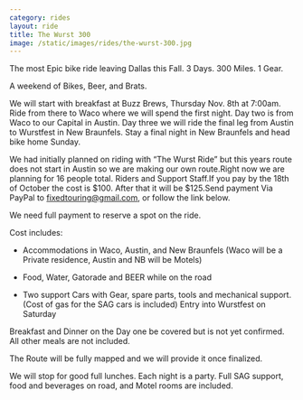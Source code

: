 ```yaml
---
category: rides
layout: ride
title: The Wurst 300
image: /static/images/rides/the-wurst-300.jpg
---
```


The most Epic bike ride leaving Dallas this Fall. 3 Days. 300 Miles. 1 Gear.

A weekend of Bikes, Beer, and Brats.

We will start with breakfast at Buzz Brews, Thursday Nov. 8th at 7:00am. Ride
from there to Waco where we will spend the first night. Day two is from Waco to
our Capital in Austin. Day three we will ride the final leg from Austin to
Wurstfest in New Braunfels. Stay a final night in New Braunfels and head bike
home Sunday.

We had initially planned on riding with “The Wurst Ride” but this years route
does not start in Austin so we are making our own route.Right now we are
planning for 16 people total. Riders and Support Staff.If you pay by the 18th of
October the cost is $100. After that it will be $125.Send payment Via PayPal to
fixedtouring@gmail.com, or follow the link below.

We need full payment to reserve a spot on the ride.

Cost includes:

- Accommodations in Waco, Austin, and New Braunfels (Waco will be a Private
  residence, Austin and NB will be Motels)

- Food, Water, Gatorade and BEER while on the road

- Two support Cars with Gear, spare parts, tools and mechanical support. (Cost
  of gas for the SAG cars is included) Entry into Wurstfest on Saturday

Breakfast and Dinner on the Day one be covered but is not yet confirmed. All
other meals are not included.

The Route will be fully mapped and we will provide it once finalized.

We will stop for good full lunches. Each night is a party. Full SAG support,
food and beverages on road, and Motel rooms are included.
